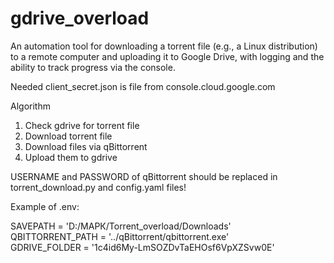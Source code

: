 # gdrive_overload
An automation tool for downloading a torrent file (e.g., a Linux distribution) to a remote computer and uploading it to Google Drive, with logging and the ability to track progress via the console.

Needed client_secret.json is file from console.cloud.google.com

Algorithm
1. Check gdrive for torrent file
2. Download torrent file
3. Download files via qBittorrent
4. Upload them to gdrive


USERNAME and PASSWORD of qBittorrent should be replaced in torrent_download.py and config.yaml files!

Example of .env:

SAVEPATH = 'D:/МАРК/Torrent_overload/Downloads' \
QBITTORRENT_PATH = '../qBittorrent/qbittorrent.exe' \
GDRIVE_FOLDER = '1c4id6My-LmSOZDvTaEHOsf6VpXZSvw0E'

